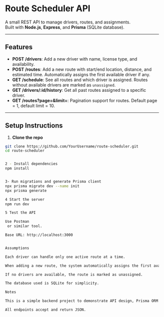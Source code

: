 # Route Scheduler API

A small REST API to manage drivers, routes, and assignments.  
Built with **Node.js**, **Express**, and **Prisma** (SQLite database).  

---

## Features

- **POST /drivers**: Add a new driver with name, license type, and availability.  
- **POST /routes**: Add a new route with start/end location, distance, and estimated time. Automatically assigns the first available driver if any.  
- **GET /schedule**: See all routes and which driver is assigned. Routes without available drivers are marked as `unassigned`.  
- **GET /drivers/:id/history**: Get all past routes assigned to a specific driver.  
- **GET /routes?page=&limit=**: Pagination support for routes. Default page = 1, default limit = 10.  

---

## Setup Instructions

1. **Clone the repo**
```bash
git clone https://github.com/YourUsername/route-scheduler.git
cd route-scheduler


2 - Install dependencies
npm install


3- Run migrations and generate Prisma client
npx prisma migrate dev --name init
npx prisma generate

4 Start the server
npm run dev

5 Test the API

Use Postman
 or similar tool.

Base URL: http://localhost:3000


Assumptions

Each driver can handle only one active route at a time.

When adding a new route, the system automatically assigns the first available driver.

If no drivers are available, the route is marked as unassigned.

The database used is SQLite for simplicity.

Notes

This is a simple backend project to demonstrate API design, Prisma ORM usage, and business logic implementation.

All endpoints accept and return JSON.



